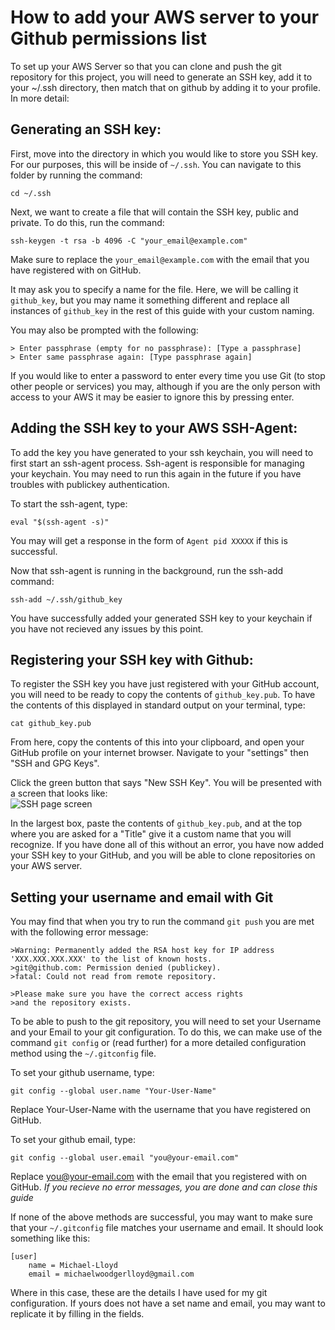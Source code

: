 # How to add your AWS server to your Github permissions list

To set up your AWS Server so that you can clone and push the git repository for this project, you will need to generate an SSH key, add it to your ~/.ssh directory, then match that on github by adding it to your profile. In more detail: 

## Generating an SSH key: 
  
First, move into the directory in which you would like to store you SSH key. For our purposes, this will be inside of `~/.ssh`. You can navigate to this folder by running the command:  

```
cd ~/.ssh
``` 
   
Next, we want to create a file that will contain the SSH key, public and private. To do this, run the command:   
```
ssh-keygen -t rsa -b 4096 -C "your_email@example.com" 
```  
  
Make sure to replace the `your_email@example.com` with the email that you have registered with on GitHub.   

It may ask you to specify a name for the file. Here, we will be calling it `github_key`, but you may name it something different and replace all instances of `github_key` in the rest of this guide with your custom naming.  

You may also be prompted with the following:   
```
> Enter passphrase (empty for no passphrase): [Type a passphrase]
> Enter same passphrase again: [Type passphrase again]
```    
  
If you would like to enter a password to enter every time you use Git (to stop other people or services) you may, although if you are the only person with access to your AWS it may be easier to ignore this by pressing enter.   
  
## Adding the SSH key to your AWS SSH-Agent: 

To add the key you have generated to your ssh keychain, you will need to first start an ssh-agent process. Ssh-agent is responsible for managing your keychain. You may need to run this again in the future if you have troubles with publickey authentication.   

To start the ssh-agent, type:  
```
eval "$(ssh-agent -s)"
``` 
   
You may will get a response in the form of `Agent pid XXXXX` if this is successful.   

Now that ssh-agent is running in the background, run the ssh-add command:   
```
ssh-add ~/.ssh/github_key
```
    
You have successfully added your generated SSH key to your keychain if you have not recieved any issues by this point. 
   
## Registering your SSH key with Github: 
   
To register the SSH key you have just registered with your GitHub account, you will need to be ready to copy the contents of `github_key.pub`. To have the contents of this displayed in standard output on your terminal, type:   
```
cat github_key.pub
```
  
From here, copy the contents of this into your clipboard, and open your GitHub profile on your internet browser. Navigate to your "settings" then "SSH and GPG Keys".  
  
Click the green button that says "New SSH Key". You will be presented with a screen that looks like:   
![SSH page screen](https://help.github.com/assets/images/help/settings/ssh-key-paste.png)   
  
In the largest box, paste the contents of `github_key.pub`, and at the top where you are asked for a "Title" give it a custom name that you will recognize. If you have done all of this without an error, you have now added your SSH key to your GitHub, and you will be able to clone repositories on your AWS server. 
  
## Setting your username and email with Git
  
You may find that when you try to run the command `git push` you are met with the following error message: 
```
>Warning: Permanently added the RSA host key for IP address 'XXX.XXX.XXX.XXX' to the list of known hosts.
>git@github.com: Permission denied (publickey).
>fatal: Could not read from remote repository.

>Please make sure you have the correct access rights
>and the repository exists.
```
  
To be able to push to the git repository, you will need to set your Username and your Email to your git configuration. To do this, we can make use of the command `git config` or (read further) for a more detailed configuration method using the `~/.gitconfig` file. 
  
To set your github username, type:   
```
git config --global user.name "Your-User-Name"
```
   
Replace Your-User-Name with the username that you have registered on GitHub. 
  
To set your github email, type:   
```
git config --global user.email "you@your-email.com"
```
   
Replace you@your-email.com with the email that you registered with on GitHub. *If you recieve no error messages, you are done and can close this guide*   
  
If none of the above methods are successful, you may want to make sure that your `~/.gitconfig` file matches your username and email. It should look something like this:   
```
[user]
	name = Michael-Lloyd
	email = michaelwoodgerlloyd@gmail.com
```
   
Where in this case, these are the details I have used for my git configuration. If yours does not have a set name and email, you may want to replicate it by filling in the fields. 
  
  
